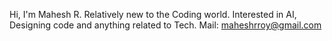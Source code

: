 Hi, I'm Mahesh R.
Relatively new to the Coding world.
Interested in AI, Designing code and anything related to Tech.
Mail: maheshrroy@gmail.com
